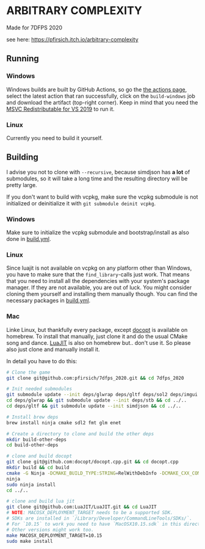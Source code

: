 # ARBITRARY COMPLEXITY

Made for 7DFPS 2020

see here: https://pfirsich.itch.io/arbitrary-complexity

## Running

### Windows

Windows builds are built by GitHub Actions, so go the [the actions page](https://github.com/pfirsich/7dfps_2020/actions), select the latest action that ran successfully, click on the `build-windows` job and download the artifact (top-right corner). Keep in mind that you need the [MSVC Redistributable for VS 2019](https://aka.ms/vs/16/release/vc_redist.x64.exe) to run it.

### Linux

Currently you need to build it yourself.

## Building

I advise you not to clone with `--recursive`, because simdjson has **a lot** of submodules, so it will take a long time and the resulting directory will be pretty large.

If you don't want to build with vcpkg, make sure the vcpkg submodule is not initialized or deinitialize it with `git submodule deinit vcpkg`.

### Windows

Make sure to initialize the vcpkg submodule and bootstrap/install as also done in [build.yml](.github/workflows/build.yml).

### Linux

Since luajit is not available on vcpkg on any platform other than Windows, you have to make sure that the `find_library`-calls just work. That means that you need to install all the dependencies with your system's package manager. If they are not available, you are out of luck. You might consider cloning them yourself and installing them manually though.
You can find the necessary packages in [build.yml](.github/workflows/build.yml).

### Mac

Linke Linux, but thankfully every package, except [docopt](https://github.com/docopt/docopt.cpp) is available on homebrew. To install that manually, just clone it and do the usual CMake song and dance.
[LuaJIT](https://github.com/LuaJIT/LuaJIT) is also on homebrew but.. don't use it. So please also just clone and manually install it.

In detail you have to do this:

```sh
# Clone the game
git clone git@github.com:pfirsich/7dfps_2020.git && cd 7dfps_2020

# Init needed submodules
git submodule update --init deps/glwrap deps/gltf deps/sol2 deps/imgui deps/soloud/repo
cd deps/glwrap && git submodule update --init deps/stb && cd ../..
cd deps/gltf && git submodule update --init simdjson && cd ../..

# Install brew deps
brew install ninja cmake sdl2 fmt glm enet

# Create a directory to clone and build the other deps
mkdir build-other-deps
cd build-other-deps

# clone and build docopt
git clone git@github.com:docopt/docopt.cpp.git && cd docopt.cpp
mkdir build && cd build
cmake -G Ninja -DCMAKE_BUILD_TYPE:STRING=RelWithDebInfo -DCMAKE_CXX_COMPILER=clang++ ..
ninja
sudo ninja install
cd ../..

# clone and build lua jit
git clone git@github.com:LuaJIT/LuaJIT.git && cd LuaJIT
# NOTE: MACOSX_DEPLOYMENT_TARGET needs to be a supported SDK.
# SDKs are installed in `/Library/Developer/CommandLineTools/SDKs/`.
# For `10.15` to work you need to have `MacOSX10.15.sdk` in this directory.
# Other versions might work too.
make MACOSX_DEPLOYMENT_TARGET=10.15
sudo make install
```
